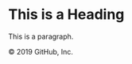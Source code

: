 <!DOCTYPE html>
<html>
<head>
<title>TigerCycle</title>
</head>
<body>

<h1>This is a Heading</h1>
<p>This is a paragraph.</p>

</body>
</html>
© 2019 GitHub, Inc.
